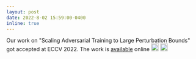 ```yaml
---
layout: post
date: 2022-8-02 15:59:00-0400
inline: true
---
```

Our work on "Scaling Adversarial Training to Large Perturbation Bounds" got accepted at ECCV 2022. The work is [available](https://arxiv.org/abs/2210.09852) online  <img class="emoji" title=":sparkles:" alt=":sparkles:" src="https://github.githubassets.com/images/icons/emoji/unicode/2728.png" height="20" width="20"> <img class="emoji" title=":smile:" alt=":smile:" src="https://github.githubassets.com/images/icons/emoji/unicode/1f604.png" height="20" width="20">

